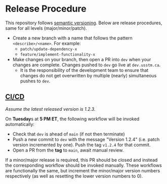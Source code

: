 # Release Procedure

This repository follows [semantic versioning](https://semver.org). Below are release procedures,
same for all levels (major/minor/patch).

- Create a new branch with a name that follows the pattern `<describe>/<name>`. For example:
  - `patch/update-dependency-x`
  - `feature/implement-functionality-x`
- Make changes on your branch, then open a PR into `dev` when your changes are complete. Changes
  pushed to `dev` go live at `dev.usstm.ca`.
  - It is the responsibility of the development team to ensure that changes do not get overwritten
    by multiple (nearly) simultaneous pushes to `dev`.


## [CI/CD](https://github.com/resources/articles/devops/ci-cd)
*Assume the latest released version is 1.2.3.*

On **Tuesday**s at **5 PM ET**, the following workflow will be invoked automatically:
- Check that `dev` is ahead of `main` (if not then terminate)
- Push a new commit to `dev` with the message "Version 1.2.4" (i.e. patch version incremented by
  one). Push the tag `v1.2.4` for that commit.
- Open a PR from the **tag** to `main`, await manual review.

If a minor/major release is required, this PR should be closed and instead the corresponding
workflow should be invoked manually. These workflows are functionally the same, but increment the
minor/major version numbers respectively (as well as resetting the lower version numbers to 0).
